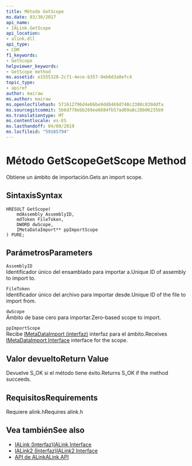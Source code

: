 ```yaml
---
title: Método GetScope
ms.date: 03/30/2017
api_name:
- IALink.GetScope
api_location:
- alink.dll
api_type:
- COM
f1_keywords:
- GetScope
helpviewer_keywords:
- GetScope method
ms.assetid: e1555328-2c71-4ece-b357-9eb6d3a8efc4
topic_type:
- apiref
author: mairaw
ms.author: mairaw
ms.openlocfilehash: 571612796d4e66be9dd8469d748c2380c839ddfa
ms.sourcegitcommit: 5b6d778ebb269ee6684fb57ad69a8c28b06235b9
ms.translationtype: MT
ms.contentlocale: es-ES
ms.lasthandoff: 04/08/2019
ms.locfileid: "59165794"
---
```

# <a name="getscope-method"></a><span data-ttu-id="a6391-102">Método GetScope</span><span class="sxs-lookup"><span data-stu-id="a6391-102">GetScope Method</span></span>
<span data-ttu-id="a6391-103">Obtiene un ámbito de importación.</span><span class="sxs-lookup"><span data-stu-id="a6391-103">Gets an import scope.</span></span>  
  
## <a name="syntax"></a><span data-ttu-id="a6391-104">Sintaxis</span><span class="sxs-lookup"><span data-stu-id="a6391-104">Syntax</span></span>  
  
```  
HRESULT GetScope(  
    mdAssembly AssemblyID,  
    mdToken FileToken,  
    DWORD dwScope,  
    IMetaDataImport** ppImportScope  
) PURE;  
```  
  
## <a name="parameters"></a><span data-ttu-id="a6391-105">Parámetros</span><span class="sxs-lookup"><span data-stu-id="a6391-105">Parameters</span></span>  
 `AssemblyID`  
 <span data-ttu-id="a6391-106">Identificador único del ensamblado para importar a.</span><span class="sxs-lookup"><span data-stu-id="a6391-106">Unique ID of assembly to import to.</span></span>  
  
 `FileToken`  
 <span data-ttu-id="a6391-107">Identificador único del archivo para importar desde.</span><span class="sxs-lookup"><span data-stu-id="a6391-107">Unique ID of the file to import from.</span></span>  
  
 `dwScope`  
 <span data-ttu-id="a6391-108">Ámbito de base cero para importar.</span><span class="sxs-lookup"><span data-stu-id="a6391-108">Zero-based scope to import.</span></span>  
  
 `ppImportScope`  
 <span data-ttu-id="a6391-109">Recibe [IMetaDataImport (interfaz)](../../../../docs/framework/unmanaged-api/metadata/imetadataimport-interface.md) interfaz para el ámbito.</span><span class="sxs-lookup"><span data-stu-id="a6391-109">Receives [IMetaDataImport Interface](../../../../docs/framework/unmanaged-api/metadata/imetadataimport-interface.md) interface for the scope.</span></span>  
  
## <a name="return-value"></a><span data-ttu-id="a6391-110">Valor devuelto</span><span class="sxs-lookup"><span data-stu-id="a6391-110">Return Value</span></span>  
 <span data-ttu-id="a6391-111">Devuelve S_OK si el método tiene éxito.</span><span class="sxs-lookup"><span data-stu-id="a6391-111">Returns S_OK if the method succeeds.</span></span>  
  
## <a name="requirements"></a><span data-ttu-id="a6391-112">Requisitos</span><span class="sxs-lookup"><span data-stu-id="a6391-112">Requirements</span></span>  
 <span data-ttu-id="a6391-113">Requiere alink.h</span><span class="sxs-lookup"><span data-stu-id="a6391-113">Requires alink.h</span></span>  
  
## <a name="see-also"></a><span data-ttu-id="a6391-114">Vea también</span><span class="sxs-lookup"><span data-stu-id="a6391-114">See also</span></span>

- [<span data-ttu-id="a6391-115">IALink (Interfaz)</span><span class="sxs-lookup"><span data-stu-id="a6391-115">IALink Interface</span></span>](../../../../docs/framework/unmanaged-api/alink/ialink-interface.md)
- [<span data-ttu-id="a6391-116">IALink2 (Interfaz)</span><span class="sxs-lookup"><span data-stu-id="a6391-116">IALink2 Interface</span></span>](../../../../docs/framework/unmanaged-api/alink/ialink2-interface.md)
- [<span data-ttu-id="a6391-117">API de ALink</span><span class="sxs-lookup"><span data-stu-id="a6391-117">ALink API</span></span>](../../../../docs/framework/unmanaged-api/alink/index.md)
